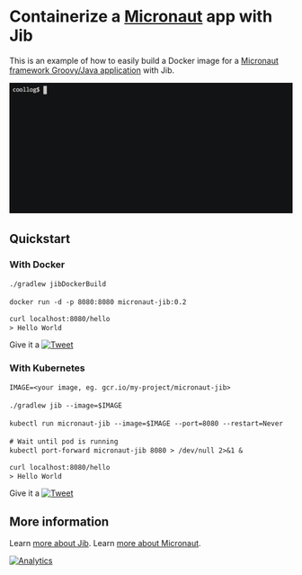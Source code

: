 # Containerize a [Micronaut](http://micronaut.io/) app with Jib

This is an example of how to easily build a Docker image for a [Micronaut framework Groovy/Java application](http://guides.micronaut.io/creating-your-first-micronaut-app-groovy/guide/index.html) with Jib.

<!-- Dockerize and run a "Hello World" @Java @micronautfw app with #Jib in seconds -->
<p align="center">
    <a href="https://twitter.com/intent/tweet?text=Dockerize%20and%20run%20a%20%22Hello%20World%22%20%40Java%20%40micronautfw%20app%20with%20%23Jib%20in%20seconds&url=https://asciinema.org/a/191805&hashtags=docker,kubernetes">
    <img src="dockerize-micronaut-jib.gif?raw=true" width="600" alt="Dockerize Micronaut app with Jib">
  </a>
</p>

## Quickstart

### With Docker

```shell
./gradlew jibDockerBuild

docker run -d -p 8080:8080 micronaut-jib:0.2
```
```shell
curl localhost:8080/hello
> Hello World
```

<!-- Dockerize and run a "Hello World" @Java @micronautfw app with #Jib in seconds -->
Give it a [![Tweet](https://img.shields.io/twitter/url/http/shields.io.svg?style=social)](https://twitter.com/intent/tweet?text=Dockerize%20and%20run%20a%20%22Hello%20World%22%20%40Java%20%40micronautfw%20app%20with%20%23Jib%20in%20seconds&url=https://github.com/GoogleContainerTools/jib/tree/master/examples/micronaut&hashtags=docker,kubernetes)

### With Kubernetes

```shell
IMAGE=<your image, eg. gcr.io/my-project/micronaut-jib>

./gradlew jib --image=$IMAGE

kubectl run micronaut-jib --image=$IMAGE --port=8080 --restart=Never

# Wait until pod is running
kubectl port-forward micronaut-jib 8080 > /dev/null 2>&1 &
```
```shell
curl localhost:8080/hello
> Hello World
```

<!-- Run a "Hello World" @java @micronautfw app on #Kubernetes with #Jib in seconds -->
Give it a [![Tweet](https://img.shields.io/twitter/url/http/shields.io.svg?style=social)](https://twitter.com/intent/tweet?text=Run%20a%20%22Hello%20World%22%20%40java%20%40micronautfw%20app%20on%20%23Kubernetes%20with%20%23Jib%20in%20seconds&url=https://github.com/GoogleContainerTools/jib/tree/master/examples/micronaut&hashtags=docker,kubernetes)

## More information

Learn [more about Jib](https://github.com/GoogleContainerTools/jib).
Learn [more about Micronaut](https://micronaut.io).

[![Analytics](https://cloud-tools-for-java-metrics.appspot.com/UA-121724379-2/examples/micronaut)](https://github.com/igrigorik/ga-beacon)
